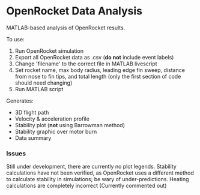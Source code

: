 
# OpenRocket Data Analysis
MATLAB-based analysis of OpenRocket results.

To use:

1) Run OpenRocket simulation
2) Export all OpenRocket data as .csv (**do not** include event labels)
3) Change 'filename' to the correct file in MATLAB livescript
4) Set rocket name, max body radius, leading edge fin sweep, distance from nose to fin tips, and total length (only the first section of code should need changing)
5) Run MATLAB script

Generates:

- 3D flight path
- Velocity & acceleration profile
- Stability plot (**not** using Barrowman method)
- Stability graphic over motor burn
- Data summary

### Issues
Still under development, there are currently no plot legends.
Stability calculations have not been verified, as OpenRocket uses a different method to calculate stability in simulations; be wary of under-predictions.
Heating calculations are completely incorrect (Currently commented out)
